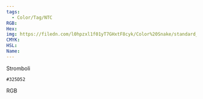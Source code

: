 ```yaml
---
tags:
  - Color/Tag/NTC
RGB:
Hex:
img: https://filedn.com/l0hpzxl1f01yT7GHxtF8cyk/Color%20Snake/standard_csv_to_svg/325D52.svg
CMYK:
HSL:
Name:
---
```

Stromboli
```palette
#325D52
```
RGB

